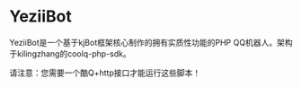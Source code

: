 # YeziiBot

YeziiBot是一个基于kjBot框架核心制作的拥有实质性功能的PHP QQ机器人。架构于kilingzhang的coolq-php-sdk。

请注意：您需要一个酷Q+http接口才能运行这些脚本！

